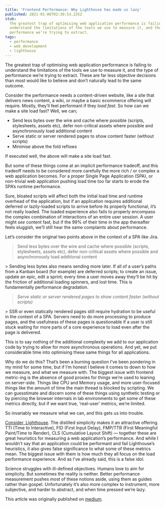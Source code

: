 ```yaml
---
title: 'Frontend Performance: Why Lighthouse has made us lazy'
published: 2021-01-06T02:30:53.235Z
stub:
  The greatest trap of optimising web application performance is failing to
  understand the limitations of the tools we use to measure it, and the type of
  performance we’re trying to extract.
tags:
  - performance
  - web development
  - lighthouse
---
```


The greatest trap of optimising web application performance is failing to
understand the limitations of the tools we use to measure it, and the type of
performance we’re trying to extract. These are far less objective decisions than
most would like to believe and don’t naturally lead to the same outcome.

Consider the performance needs a content-driven website, like a site that
delivers news content, a wiki, or maybe a basic ecommerce offering will require.
Mostly, they’ll feel performant if they _load fast_. So how can we make a site
load fast? Well, we can;

- Send less bytes over the wire and cache where possible (scripts, stylesheets,
  assets etc), defer non-critical assets where possible and asynchronously load
  additional content
- Serve static or server rendered pages to show content faster (without scripts)
- Minimise above the fold reflows

If executed well, the above will make a site load fast.

But some of these things come at an implicit performance tradeoff, and this
tradeoff needs to be considered more carefully the more rich / or complex a web
application becomes. For a proper Single Page Application (SPA), or non-trivial
web application pushing load time too far starts to erode the SPA’s runtime
performance.

Sure, bloated scripts will affect both the initial load time and runtime
overhead of the application, but if an application requires additional deferred
or lazily-loaded scripts to arrive before its properly functional, it’s not
really loaded. The loaded experience also fails to properly encompass the
complex combination of interactions of an entire user session. A user might
_see_ content fast, but if the 99% of their time in the app thereafter feels
sluggish, we’ll still hear the same complaints about performance.

Let’s consider the original two points above in the context of a SPA like Jira.

> Send less bytes over the wire and cache where possible (scripts, stylesheets,
> assets etc), defer non-critical assets where possible and asynchronously load
> additional content

\> Sending less bytes also means sending more later. If all of a user’s paths
from a Kanban board (for example) are deferred scripts; to create an issue,
update an epic, edit a sprint; every time a user moves away they’ll be hit by
the friction of additional loading spinners, and lost time. This is
fundamentally performance degradation.

> _Serve static or server rendered pages to show content faster (without
> scripts)_

\> SSR or even statically rendered pages still require hydration to be useful in
the context of a SPA. Servers need to do more processing to produce pages, and
the usefulness of these pages is questionable if a user is still stuck waiting
for more parts of a core experience to load even after the page is delivered.

This is to say nothing of the additional complexity we add to our application
code by trying to allow for more asynchronous operations. And yet, we put
considerable time into optimising these same things for all applications.

Why do we do this? That’s been a burning question I’ve been pondering in my mind
for some time, but if I’m honest I believe it comes to down to how we measure,
and what we measure with. The biggest issue with frontend metric-ing is the
absence of good proxies for things we’re used to leaning on server-side. Things
like CPU and Memory usage, and more user-focused things like the amount of time
the main thread is blocked by scripting. We can guesstimate and discern some of
these things using synthetic testing or by piercing the browser internals in lab
environments to get some of these metrics directly, but if we want true,
‘real-user’ metrics, we’re limited.

So invariably we measure what we can, and this gets us into trouble.

[Consider, Lighthouse](https://developer.chrome.com/docs/lighthouse/overview/).
The distilled simplicity makes it an attractive offering. TTI (Time to
Interactive), FID (First Input Delay), FMP/TTR (First Meaningful Paint/Time to
Render), CLS (Cumulative Layout Shift) — together these are great heuristics for
measuring a web application’s performance. And while I wouldn’t say that an
application could be performant and fail Lighthouse’s heuristics, it also gives
false significance to what some of these metrics mean. The biggest issue with
them is how much they all focus on the load performance experience. And as I’ve
already said, this is a false idol.

Science struggles with ill-defined objectives. Humans love to aim for
simplicity. But sometimes the reality is neither. Better performance measurement
pushes most of these notions aside, using them as guides rather than gospel.
Unfortunately it’s also more complex to instrument, more subjective, and harder
to abstract, and when time pressed we’re lazy.

This article was originally published on
[medium](https://al-hinds.medium.com/frontend-performance-why-lighthouse-has-made-us-lazy-b7a1247db7cb).

